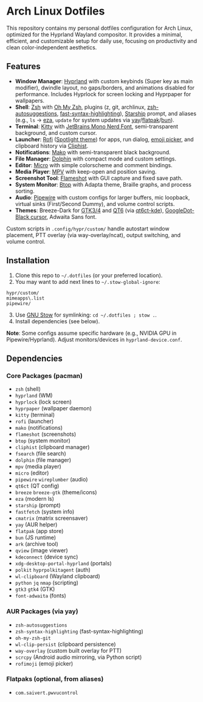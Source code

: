 # Arch Linux Dotfiles

This repository contains my personal dotfiles configuration for Arch Linux, optimized for the Hyprland Wayland compositor. It provides a minimal, efficient, and customizable setup for daily use, focusing on productivity and clean color-independent aesthetics.

## Features

- **Window Manager**: [Hyprland](https://hypr.land) with custom keybinds (Super key as main modifier), dwindle layout, no gaps/borders, and animations disabled for performance. Includes Hyprlock for screen locking and Hyprpaper for wallpapers.
- **Shell**: [Zsh](https://sourceforge.net/p/zsh/code/ci/master/tree/) with [Oh My Zsh](https://github.com/ohmyzsh/ohmyzsh/), plugins (z, git, archlinux, [zsh-autosuggestions](https://github.com/zsh-users/zsh-autosuggestions), [fast-syntax-highlighting](https://github.com/zdharma-continuum/fast-syntax-highlighting)), [Starship](https://github.com/starship/starship) prompt, and aliases (e.g., `ls` -> [eza](https://github.com/eza-community/eza), `update` for system updates via [yay](https://github.com/Jguer/yay)/[flatpak](https://github.com/flatpak/flatpak)/[bun](https://github.com/oven-sh/bun)).
- **Terminal**: [Kitty](https://github.com/kovidgoyal/kitty) with [JetBrains Mono Nerd Font](https://github.com/ryanoasis/nerd-fonts), semi-transparent background, and custom cursor.
- **Launcher**: [Rofi](https://github.com/davatorium/rofi) ([Spotlight theme](https://github.com/newmanls/rofi-themes-collection/blob/master/themes/spotlight-dark.rasi)) for apps, run dialog, [emoji picker](https://github.com/fdw/rofimoji), and clipboard history via [Cliphist](https://github.com/sentriz/cliphist).
- **Notifications**: [Mako](https://github.com/emersion/mako) with semi-transparent black background.
- **File Manager**: [Dolphin](https://github.com/KDE/dolphin) with compact mode and custom settings.
- **Editor**: [Micro](https://github.com/zyedidia/micro) with simple colorscheme and comment bindings.
- **Media Player**: [MPV](https://github.com/mpv-player/mpv) with keep-open and position saving.
- **Screenshot Tool**: [Flameshot](https://github.com/flameshot-org/flameshot) with GUI capture and fixed save path.
- **System Monitor**: [Btop](https://github.com/aristocratos/btop) with Adapta theme, Braille graphs, and process sorting.
- **Audio**: [Pipewire](https://github.com/PipeWire/pipewire) with custom configs for larger buffers, mic loopback, virtual sinks (First/Second Dummy), and volume control scripts.
- **Themes**: Breeze-Dark for [GTK3/4](https://invent.kde.org/plasma/breeze-gtk) and [QT6](https://github.com/KDE/breeze) (via [qt6ct-kde](https://www.opencode.net/trialuser/qt6ct)), [GoogleDot-Black cursor](https://github.com/ful1e5/Google_Cursor), Adwaita Sans font.

Custom scripts in `.config/hypr/custom/` handle autostart window placement, PTT overlay (via way-overlay/ncat), output switching, and volume control.

## Installation

1. Clone this repo to `~/.dotfiles` (or your preferred location).
2. You may want to add next lines to `~/.stow-global-ignore`:

  ```text
  hypr/custom/
  mimeapps\.list
  pipewire/
  ```

3. Use [GNU Stow](https://www.gnu.org/software/stow/) for symlinking: `cd ~/.dotfiles ; stow .`.
4. Install dependencies (see below).

**Note**: Some configs assume specific hardware (e.g., NVIDIA GPU in Pipewire/Hyprland). Adjust monitors/devices in `hyprland-device.conf`.

## Dependencies

### Core Packages (pacman)

- `zsh` (shell)
- `hyprland` (WM)
- `hyprlock` (lock screen)
- `hyprpaper` (wallpaper daemon)
- `kitty` (terminal)
- `rofi` (launcher)
- `mako` (notifications)
- `flameshot` (screenshots)
- `btop` (system monitor)
- `cliphist` (clipboard manager)
- `fsearch` (file search)
- `dolphin` (file manager)
- `mpv` (media player)
- `micro` (editor)
- `pipewire` `wireplumber` (audio)
- `qt6ct` (QT config)
- `breeze` `breeze-gtk` (theme/icons)
- `eza` (modern ls)
- `starship` (prompt)
- `fastfetch` (system info)
- `cmatrix` (matrix screensaver)
- `yay` (AUR helper)
- `flatpak` (app store)
- `bun` (JS runtime)
- `ark` (archive tool)
- `qview` (image viewer)
- `kdeconnect` (device sync)
- `xdg-desktop-portal-hyprland` (portals)
- `polkit` `hyprpolkitagent` (auth)
- `wl-clipboard` (Wayland clipboard)
- `python` `jq` `nmap` (scripting)
- `gtk3` `gtk4` (GTK)
- `font-adwaita` (fonts)

### AUR Packages (via yay)

- `zsh-autosuggestions`
- `zsh-syntax-highlighting` (fast-syntax-highlighting)
- `oh-my-zsh-git`
- `wl-clip-persist` (clipboard persistence)
- `way-overlay` (custom built overlay for PTT)
- `scrcpy` (Android audio mirroring, via Python script)
- `rofimoji` (emoji picker)

### Flatpaks (optional, from aliases)

- `com.saivert.pwvucontrol`
